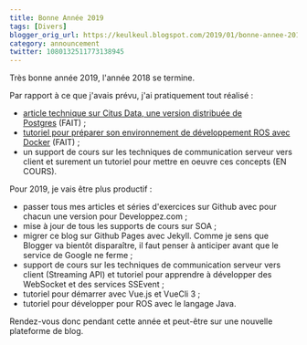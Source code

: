 ```yaml
---
title: Bonne Année 2019
tags: [Divers] 
blogger_orig_url: https://keulkeul.blogspot.com/2019/01/bonne-annee-2019.html
category: announcement
twitter: 1080132511773138945
---
```


Très bonne année 2019, l'année 2018 se termine.

Par rapport à ce que j'avais prévu, j'ai pratiquement tout réalisé :

* [article technique sur Citus Data, une version distribuée de Postgres](https://mehdiacheli.developpez.com/tutoriels/postgres/decouvrir-installer-citus/) (FAIT) ;
* [tutoriel pour préparer son environnement de développement ROS avec Docker](/soa/environnement-developpement-ros-docker) (FAIT) ;
* un support de cours sur les techniques de communication serveur vers client et surement un tutoriel pour mettre en oeuvre ces concepts (EN COURS).

Pour 2019, je vais être plus productif :

* passer tous mes articles et séries d'exercices sur Github avec pour chacun une version pour Developpez.com ;
* mise à jour de tous les supports de cours sur SOA ;
* migrer ce blog sur Github Pages avec Jekyll. Comme je sens que Blogger va bientôt disparaître, il faut penser à anticiper avant que le service de Google ne ferme ;
* support de cours sur les techniques de communication serveur vers client (Streaming API) et tutoriel pour apprendre à développer des WebSocket et des services SSEvent ;
* tutoriel pour démarrer avec Vue.js et VueCli 3 ;
* tutoriel pour développer pour ROS avec le langage Java.

Rendez-vous donc pendant cette année et peut-être sur une nouvelle plateforme de blog.